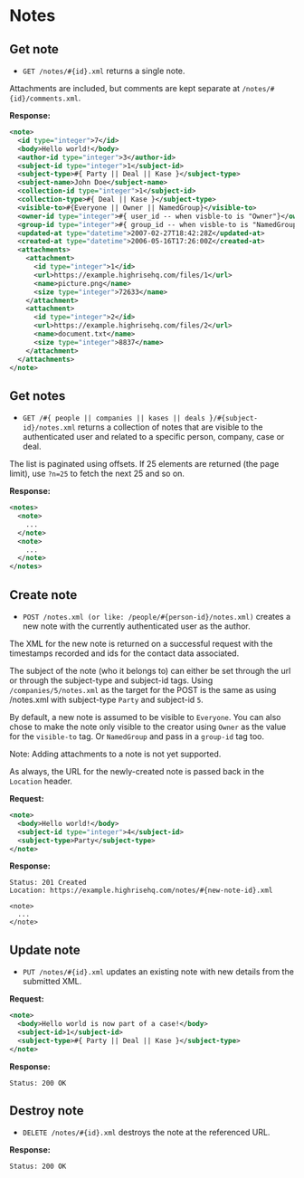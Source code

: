 Notes
=====


Get note
--------

* `GET /notes/#{id}.xml` returns a single note.

Attachments are included, but comments are kept separate at `/notes/#{id}/comments.xml`.

**Response:**

``` xml
<note>
  <id type="integer">7</id>
  <body>Hello world!</body>
  <author-id type="integer">3</author-id>
  <subject-id type="integer">1</subject-id>
  <subject-type>#{ Party || Deal || Kase }</subject-type>
  <subject-name>John Doe</subject-name>
  <collection-id type="integer">1</subject-id>
  <collection-type>#{ Deal || Kase }</subject-type>
  <visible-to>#{Everyone || Owner || NamedGroup}</visible-to>
  <owner-id type="integer">#{ user_id -- when visble-to is "Owner"}</owner-id>
  <group-id type="integer">#{ group_id -- when visble-to is "NamedGroup"}</group-id>
  <updated-at type="datetime">2007-02-27T18:42:28Z</updated-at>
  <created-at type="datetime">2006-05-16T17:26:00Z</created-at>
  <attachments>
    <attachment>
      <id type="integer">1</id>
      <url>https://example.highrisehq.com/files/1</url>
      <name>picture.png</name>
      <size type="integer">72633</name>
    </attachment>
    <attachment>
      <id type="integer">2</id>
      <url>https://example.highrisehq.com/files/2</url>
      <name>document.txt</name>
      <size type="integer">8837</name>
    </attachment>
  </attachments>
</note>
```


Get notes
---------

* `GET /#{ people || companies || kases || deals }/#{subject-id}/notes.xml` returns a collection of notes that are visible to the authenticated user and related to a specific person, company, case or deal.

The list is paginated using offsets. If 25 elements are returned (the page limit), use `?n=25` to fetch the next 25 and so on.

**Response:**

``` xml
<notes>
  <note>
    ...
  </note>
  <note>
    ...
  </note>
</notes>
```


Create note
-----------

* `POST /notes.xml (or like: /people/#{person-id}/notes.xml)` creates a new note with the currently authenticated user as the author.

The XML for the new note is returned on a successful request with the timestamps recorded and ids for the contact data associated.

The subject of the note (who it belongs to) can either be set through the url or through the subject-type and subject-id tags. Using `/companies/5/notes.xml` as the target for the POST is the same as using /notes.xml with subject-type `Party` and subject-id `5`.

By default, a new note is assumed to be visible to `Everyone`. You can also chose to make the note only visible to the creator using `Owner` as the value for the `visible-to` tag. Or `NamedGroup` and pass in a `group-id` tag too.

Note: Adding attachments to a note is not yet supported.

As always, the URL for the newly-created note is passed back in the `Location` header.

**Request:**

``` xml
<note>
  <body>Hello world!</body>
  <subject-id type="integer">4</subject-id>
  <subject-type>Party</subject-type>
</note>
```

**Response:**

    Status: 201 Created
    Location: https://example.highrisehq.com/notes/#{new-note-id}.xml

    <note>
      ...
    </note>


Update note
-----------

* `PUT /notes/#{id}.xml` updates an existing note with new details from the submitted XML.

**Request:**

``` xml
<note>
  <body>Hello world is now part of a case!</body>
  <subject-id>1</subject-id>
  <subject-type>#{ Party || Deal || Kase }</subject-type>
</note>
```

**Response:**

    Status: 200 OK


Destroy note
------------

* `DELETE /notes/#{id}.xml` destroys the note at the referenced URL.

**Response:**

    Status: 200 OK

